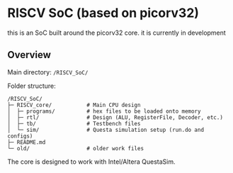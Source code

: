 # RISCV SoC (based on picorv32)
this is an SoC built around the picorv32 core. it is currently in development

## Overview

Main directory: `/RISCV_SoC/`

Folder structure:

```
/RISCV_SoC/
├─ RISCV_core/           # Main CPU design
│  ├─ programs/          # hex files to be loaded onto memory
│  ├─ rtl/               # Design (ALU, RegisterFile, Decoder, etc.)
│  ├─ tb/                # Testbench files
│  └─ sim/               # Questa simulation setup (run.do and configs)
├─ README.md
└─ old/                  # older work files
```

The core is designed to work with Intel/Altera QuestaSim.